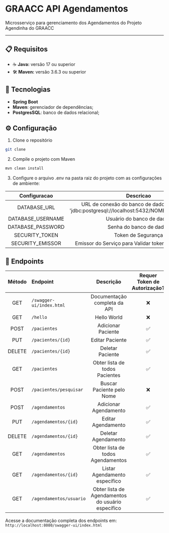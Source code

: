 # GRAACC API Agendamentos
Microsserviço para gerenciamento dos Agendamentos do Projeto Agendinha do GRAACC 


--------------------
## 📋 Requisitos
* ☕ **Java:** versão 17 ou superior
* 🛠️ **Maven:** versão 3.6.3 ou superior

## 📍 Tecnologias
* **Spring Boot**
* **Maven**: gerenciador de dependências;
* **PostgresSQL**: banco de dados relacional;

## ⚙️ Configuração
1. Clone o repositório
``` bash
git clone 
```

2. Compile o projeto com Maven
``` bash
mvn clean install
```

3. Configure o arquivo .env na pasta raiz do projeto com as configurações de ambiente:

|   Configuracao    |                                            Descricao                                             |
|:-----------------:|:------------------------------------------------------------------------------------------------:|
|   DATABASE_URL    | URL de conexão do banco de dados, no formato 'jdbc:postgresql://localhost:5432/NOME_BANCO_DADOS' | 
| DATABASE_USERNAME |                                    Usuário do banco de dados                                     | 
| DATABASE_PASSWORD |                                     Senha do banco de dados                                      | 
|  SECURITY_TOKEN   |                                        Token de Segurança                                        | 
| SECURITY_EMISSOR  |                       Emissor do Serviço para Validar tokens de Segurança                        | 

## 📑 Endpoints

| Método | Endpoint                 |                     Descrição                     | Requer Token de Autorização? |   Restrição de Acesso   |
|:------:|:-------------------------|:-------------------------------------------------:|:----------------------------:|:-----------------------:|
|  GET   | `/swagger-ui/index.html` |           Documentação completa da API            |              ❌               |                         |
|  GET   | `/hello`                 |                    Hello World                    |              ❌               |                         |
|  POST  | `/pacientes`             |                Adicionar Paciente                 |              ✅               |      ADMINISTRADOR      |  
|  PUT   | `/pacientes/{id}`        |                  Editar Paciente                  |              ✅               |      ADMINISTRADOR      |  
| DELETE | `/pacientes/{id}`        |                 Deletar Paciente                  |              ✅               |      ADMINISTRADOR      |  
|  GET   | `/pacientes`             |          Obter lista de todos Pacientes           |              ✅               |      ADMINISTRADOR      |
|  POST  | `/pacientes/pesquisar`   |             Buscar Paciente pelo Nome             |              ❌               | ADMINISTRADOR E USUARIO |
|  POST  | `/agendamentos`          |               Adicionar Agendamento               |              ✅               |      ADMINISTRADOR      |  
|  PUT   | `/agendamentos/{id}`     |                Editar Agendamento                 |              ✅               |      ADMINISTRADOR      |  
| DELETE | `/agendamentos/{id}`     |                Deletar Agendamento                |              ✅               |      ADMINISTRADOR      |  
|  GET   | `/agendamentos`          |         Obter lista de todos Agendamentos         |              ✅               |      ADMINISTRADOR      |  
|  GET   | `/agendamentos/{id}`     |           Listar Agendamento específico           |              ✅               |      ADMINISTRADOR      |  
|  GET   | `/agendamentos/usuario`  | Obter lista de Agendamentos do usuário específico |              ✅               |         USUARIO         |  

Acesse a documentação completa dos endpoints em: `http://localhost:8080/swagger-ui/index.html`
